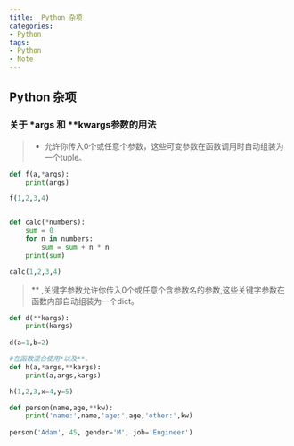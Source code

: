 ```yaml
---
title:  Python 杂项
categories:
- Python
tags: 
- Python
- Note
---
```

## Python 杂项

### 关于 *args 和 **kwargs参数的用法

> * 允许你传入0个或任意个参数，这些可变参数在函数调用时自动组装为一个tuple。

```python
def f(a,*args):
    print(args)

f(1,2,3,4)


def calc(*numbers):
    sum = 0
    for n in numbers:
        sum = sum + n * n
    print(sum)

calc(1,2,3,4)
```

>  ** ,关键字参数允许你传入0个或任意个含参数名的参数,这些关键字参数在函数内部自动组装为一个dict。

```python
def d(**kargs):
    print(kargs)
    
d(a=1,b=2)

#在函数混合使用*以及**。
def h(a,*args,**kargs):
    print(a,args,kargs)

h(1,2,3,x=4,y=5)

def person(name,age,**kw):
    print('name:',name,'age:',age,'other:',kw)
    
person('Adam', 45, gender='M', job='Engineer')
```
